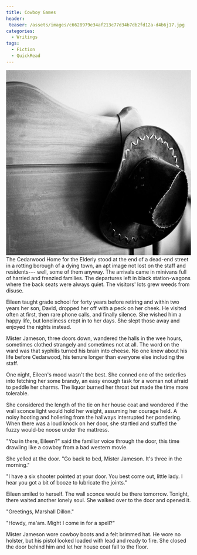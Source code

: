 ```yaml
---
title: Cowboy Games
header:
 teaser: /assets/images/c6628979e34af213c77d34b7db2fd12a-d4b6j17.jpg
categories:
  - Writings
tags:
  - Fiction
  - QuickRead
---
```

<img src="/assets/images/c6628979e34af213c77d34b7db2fd12a-d4b6j17.jpg">The Cedarwood Home for the Elderly stood at the end of a dead-end street in a rotting borough of a dying town, an apt image not lost on the staff and residents--- well, some of them anyway. The arrivals came in minivans full of harried and frenzied families. The departures left in black station-wagons where the back seats were always quiet. The visitors' lots grew weeds from disuse.

Eileen taught grade school for forty years before retiring and within two years her son, David, dropped her off with a peck on her cheek. He visited often at first, then rare phone calls, and finally silence. She wished him a happy life, but loneliness crept in to her days. She slept those away and enjoyed the nights instead.

Mister Jameson, three doors down, wandered the halls in the wee hours, sometimes clothed strangely and sometimes not at all. The word on the ward was that syphilis turned his brain into cheese. No one knew about his life before Cedarwood, his tenure longer than everyone else including the staff.

One night, Eileen's mood wasn't the best. She conned one of the orderlies into fetching her some brandy, an easy enough task for a woman not afraid to peddle her charms. The liquor burned her throat but made the time more tolerable.

She considered the length of the tie on her house coat and wondered if the wall sconce light would hold her weight, assuming her courage held. A noisy hooting and hollering from the hallways interrupted her pondering. When there was a loud knock on her door, she startled and stuffed the fuzzy would-be noose under the mattress.

"You in there, Eileen?" said the familiar voice through the door, this time drawling like a cowboy from a bad western movie.

She yelled at the door. "Go back to bed, Mister Jameson. It's three in the morning."

"I have a six shooter pointed at your door. You best come out, little lady. I hear you got a bit of booze to lubricate the joints."

Eileen smiled to herself. The wall sconce would be there tomorrow. Tonight, there waited another lonely soul. She walked over to the door and opened it.

"Greetings, Marshall Dillon."

"Howdy, ma'am. Might I come in for a spell?"

Mister Jameson wore cowboy boots and a felt brimmed hat. He wore no holster, but his pistol looked loaded with lead and ready to fire. She closed the door behind him and let her house coat fall to the floor.